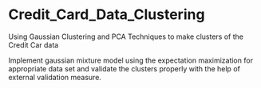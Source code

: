 # Credit_Card_Data_Clustering
Using Gaussian Clustering and PCA Techniques to make clusters of the Credit Car data  

Implement gaussian mixture model using the expectation maximization for
appropriate data set and validate the clusters properly with the help of external validation
measure.
